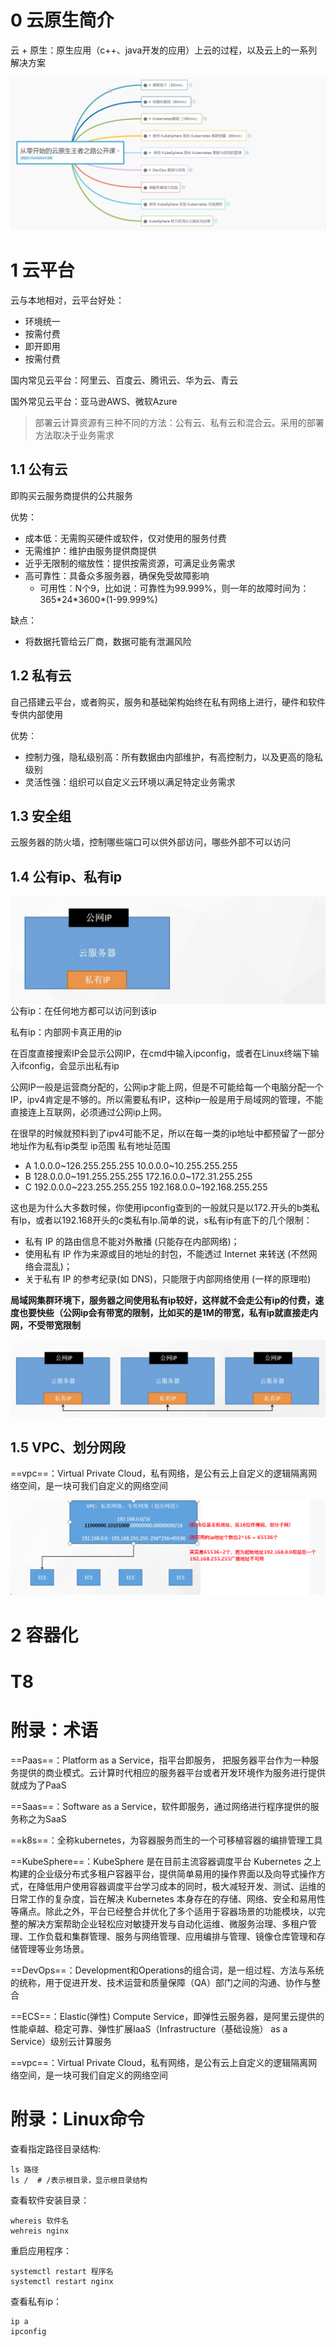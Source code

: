# 0 云原生简介

云 + 原生：原生应用（c++、java开发的应用）上云的过程，以及云上的一系列解决方案

![image-20211102112209639](img/%E4%BA%91%E5%8E%9F%E7%94%9F.img/image-20211102112209639.png)

# 1 云平台

云与本地相对，云平台好处：

- 环境统一
- 按需付费
- 即开即用
- 按需付费

国内常见云平台：阿里云、百度云、腾讯云、华为云、青云

国外常见云平台：亚马逊AWS、微软Azure

> 部署云计算资源有三种不同的方法：公有云、私有云和混合云。采用的部署方法取决于业务需求

## 1.1 公有云

即购买云服务商提供的公共服务

优势：

- 成本低：无需购买硬件或软件，仅对使用的服务付费
- 无需维护：维护由服务提供商提供
- 近乎无限制的缩放性：提供按需资源，可满足业务需求
- 高可靠性：具备众多服务器，确保免受故障影响
  - 可用性：N个9，比如说：可靠性为99.999%，则一年的故障时间为：365\*24*3600\*(1-99.999%)

缺点：

- 将数据托管给云厂商，数据可能有泄漏风险

## 1.2 私有云

自己搭建云平台，或者购买，服务和基础架构始终在私有网络上进行，硬件和软件专供内部使用

优势：

- 控制力强，隐私级别高：所有数据由内部维护，有高控制力，以及更高的隐私级别
- 灵活性强：组织可以自定义云环境以满足特定业务需求

## 1.3 安全组

云服务器的防火墙，控制哪些端口可以供外部访问，哪些外部不可以访问

## 1.4 公有ip、私有ip

<img align='left' src="img/%E4%BA%91%E5%8E%9F%E7%94%9F.img/image-20211102123227766.png" alt="image-20211102123227766" style="zoom:50%;" />

公有ip：在任何地方都可以访问到该ip

 私有ip：内部网卡真正用的ip

在百度直接搜索IP会显示公网IP，在cmd中输入ipconfig，或者在Linux终端下输入ifconfig，会显示出私有ip

公网IP一般是运营商分配的，公网ip才能上网，但是不可能给每一个电脑分配一个IP，ipv4肯定是不够的。所以需要私有IP，这种ip一般是用于局域网的管理，不能直接连上互联网，必须通过公网ip上网。

在很早的时候就预料到了ipv4可能不足，所以在每一类的ip地址中都预留了一部分地址作为私有ip类型 ip范围 私有地址范围

- A 1.0.0.0~126.255.255.255 10.0.0.0~10.255.255.255
- B 128.0.0.0~191.255.255.255 172.16.0.0~172.31.255.255
- C 192.0.0.0~223.255.255.255 192.168.0.0~192.168.255.255

这也是为什么大多数时候，你使用ipconfig查到的一般就只是以172.开头的b类私有Ip，或者以192.168开头的c类私有Ip.简单的说，s私有ip有底下的几个限制：

- 私有 IP 的路由信息不能对外散播 (只能存在内部网络)；
- 使用私有 IP 作为来源或目的地址的封包，不能透过 Internet 来转送 (不然网络会混乱)；
- 关于私有 IP 的参考纪录(如 DNS)，只能限于内部网络使用 (一样的原理啦)

**局域网集群环境下，服务器之间使用私有ip较好，这样就不会走公有ip的付费，速度也要快些（公网ip会有带宽的限制，比如买的是1M的带宽，私有ip就直接走内网，不受带宽限制**

<img src="img/%E4%BA%91%E5%8E%9F%E7%94%9F.img/image-20211102123636604.png" alt="image-20211102123636604" style="zoom:50%;" />

## 1.5 VPC、划分网段

==vpc==：Virtual Private Cloud，私有网络，是公有云上自定义的逻辑隔离网络空间，是一块可我们自定义的网络空间

<img src="img/%E4%BA%91%E5%8E%9F%E7%94%9F.img/image-20211102125643795.png" alt="image-20211102125643795" style="zoom:50%;" />

# 2 容器化

# T8





# 附录：术语

==Paas==：Platform as a Service，指平台即服务， 把服务器平台作为一种服务提供的商业模式。云计算时代相应的服务器平台或者开发环境作为服务进行提供就成为了PaaS

==Saas==：Software as a Service，软件即服务，通过网络进行程序提供的服务称之为SaaS

==k8s==：全称kubernetes，为容器服务而生的一个可移植容器的编排管理工具

==KubeSphere==：KubeSphere 是在目前主流容器调度平台 Kubernetes 之上构建的企业级分布式多租户容器平台，提供简单易用的操作界面以及向导式操作方式，在降低用户使用容器调度平台学习成本的同时，极大减轻开发、测试、运维的日常工作的复杂度，旨在解决 Kubernetes 本身存在的存储、网络、安全和易用性等痛点。除此之外，平台已经整合并优化了多个适用于容器场景的功能模块，以完整的解决方案帮助企业轻松应对敏捷开发与自动化运维、微服务治理、多租户管理、工作负载和集群管理、服务与网络管理、应用编排与管理、镜像仓库管理和存储管理等业务场景。

==DevOps==：Development和Operations的组合词，是一组过程、方法与系统的统称，用于促进开发、技术运营和质量保障（QA）部门之间的沟通、协作与整合

==ECS==：Elastic(弹性) Compute Service，即弹性云服务器，是阿里云提供的性能卓越、稳定可靠、弹性扩展IaaS（Infrastructure（基础设施） as a Service）级别云计算服务

==vpc==：Virtual Private Cloud，私有网络，是公有云上自定义的逻辑隔离网络空间，是一块可我们自定义的网络空间

# 附录：Linux命令

查看指定路径目录结构: 

```shell
ls 路径
ls /  # /表示根目录，显示根目录结构
```

查看软件安装目录：

```shell
whereis 软件名
wehreis nginx
```

重启应用程序：

```shell
systemctl restart 程序名
systemctl restart nginx 
```

查看私有ip：

```shell
ip a
ipconfig
```

